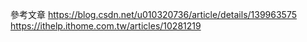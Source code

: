 參考文章
https://blog.csdn.net/u010320736/article/details/139963575
https://ithelp.ithome.com.tw/articles/10281219
